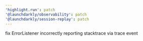 ```yaml
---
'highlight.run': patch
'@launchdarkly/observability': patch
'@launchdarkly/session-replay': patch
---
```


fix ErrorListener incorrectly reporting stacktrace via trace event
